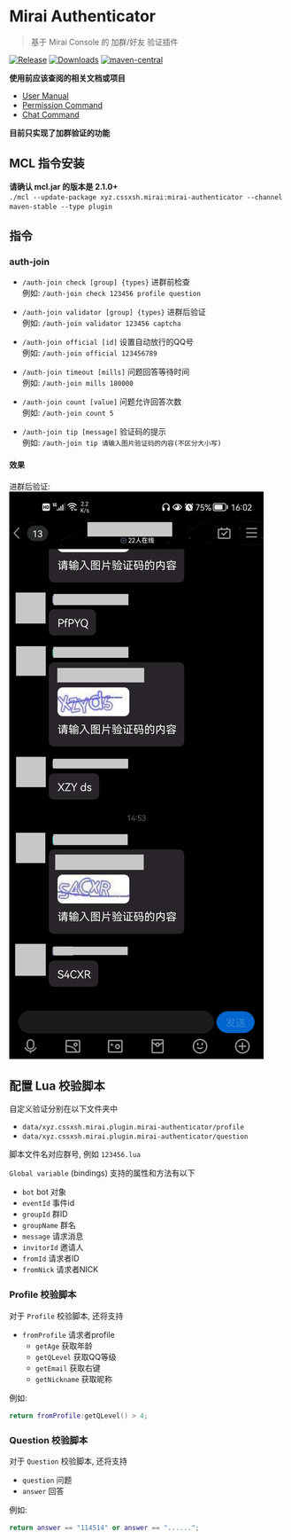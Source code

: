 # Mirai Authenticator

> 基于 Mirai Console 的 加群/好友 验证插件 

[![Release](https://img.shields.io/github/v/release/cssxsh/mirai-authenticator)](https://github.com/cssxsh/mirai-authenticator/releases)
[![Downloads](https://img.shields.io/github/downloads/cssxsh/mirai-authenticator/total)](https://repo1.maven.org/maven2/xyz/cssxsh/mirai/mirai-authenticator/)
[![maven-central](https://img.shields.io/maven-central/v/xyz.cssxsh.mirai/mirai-authenticator)](https://search.maven.org/artifact/xyz.cssxsh.mirai/mirai-authenticator)

**使用前应该查阅的相关文档或项目**

*   [User Manual](https://github.com/mamoe/mirai/blob/dev/docs/UserManual.md)
*   [Permission Command](https://github.com/mamoe/mirai/blob/dev/mirai-console/docs/BuiltInCommands.md#permissioncommand)
*   [Chat Command](https://github.com/project-mirai/chat-command)

**目前只实现了加群验证的功能**

## MCL 指令安装

**请确认 mcl.jar 的版本是 2.1.0+**  
`./mcl --update-package xyz.cssxsh.mirai:mirai-authenticator --channel maven-stable --type plugin`

## 指令

### auth-join

*   `/auth-join check [group] {types}` 进群前检查  
    例如: `/auth-join check 123456 profile question`

*   `/auth-join validator [group] {types}` 进群后验证  
    例如: `/auth-join validator 123456 captcha`

*   `/auth-join official [id]` 设置自动放行的QQ号  
    例如: `/auth-join official 123456789`

*   `/auth-join timeout [mills]` 问题回答等待时间  
    例如: `/auth-join mills 180000`

*   `/auth-join count [value]` 问题允许回答次数  
    例如: `/auth-join count 5`

*   `/auth-join tip [message]` 验证码的提示  
    例如: `/auth-join tip 请输入图片验证码的内容(不区分大小写)`

#### 效果

进群后验证:  
![captcha](example/captcha/screenshot.jpg)


## 配置 Lua 校验脚本

自定义验证分别在以下文件夹中
*   `data/xyz.cssxsh.mirai.plugin.mirai-authenticator/profile`  
*   `data/xyz.cssxsh.mirai.plugin.mirai-authenticator/question`  

脚本文件名对应群号, 例如 `123456.lua`

`Global variable` (bindings) 支持的属性和方法有以下

*   `bot` bot 对象
*   `eventId` 事件id
*   `groupId` 群ID
*   `groupName` 群名
*   `message` 请求消息
*   `invitorId` 邀请人
*   `fromId` 请求者ID
*   `fromNick` 请求者NICK

### Profile 校验脚本

对于 `Profile` 校验脚本, 还将支持

*   `fromProfile` 请求者profile
    *   `getAge` 获取年龄
    *   `getQLevel` 获取QQ等级
    *   `getEmail` 获取右键
    *   `getNickname` 获取昵称

例如:  
```lua
return fromProfile:getQLevel() > 4;
```

### Question 校验脚本

对于 `Question` 校验脚本, 还将支持

*   `question` 问题
*   `answer` 回答

例如:
```lua
return answer == "114514" or answer == "......";
```
